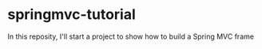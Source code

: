 # springmvc-tutorial
In this reposity, I'll start a project to show how to build a Spring MVC frame
